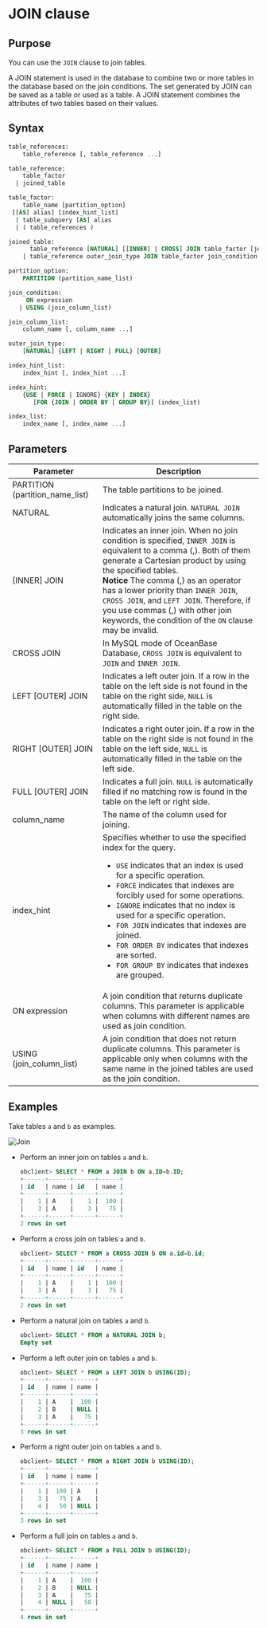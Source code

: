 # JOIN clause

## Purpose

You can use the `JOIN` clause to join tables.

A JOIN statement is used in the database to combine two or more tables in the database based on the join conditions. The set generated by JOIN can be saved as a table or used as a table. A JOIN statement combines the attributes of two tables based on their values.

## Syntax

```sql
table_references:
    table_reference [, table_reference ...]

table_reference:
    table_factor
  | joined_table

table_factor:
    table_name [partition_option]
 [[AS] alias] [index_hint_list]
  | table_subquery [AS] alias
  | ( table_references )

joined_table:
      table_reference [NATURAL] [[INNER] | CROSS] JOIN table_factor [join_condition]
    | table_reference outer_join_type JOIN table_factor join_condition

partition_option:
    PARTITION (partition_name_list)

join_condition:
     ON expression
   | USING (join_column_list)

join_column_list:
    column_name [, column_name ...]

outer_join_type:
    [NATURAL] {LEFT | RIGHT | FULL} [OUTER]

index_hint_list:
    index_hint [, index_hint ...]

index_hint:
    {USE | FORCE | IGNORE} {KEY | INDEX}
       [FOR {JOIN | ORDER BY | GROUP BY}] (index_list)

index_list:
    index_name [, index_name ...]
```

## Parameters

| Parameter | Description |
|---------------------------------|---------------------------------------------------------------------------------------------------------------------------------------------------------------------------------------------------------------------------------------------------------------------------------------------------------------------------------------------------------------------------------------------------------------------|
| PARTITION (partition_name_list) | The table partitions to be joined.  |
| NATURAL | Indicates a natural join.  `NATURAL JOIN` automatically joins the same columns.  |
| \[INNER\] JOIN | Indicates an inner join.  When no join condition is specified, `INNER JOIN` is equivalent to a comma (,). Both of them generate a Cartesian product by using the specified tables.  <br>**Notice** The comma (,) as an operator has a lower priority than `INNER JOIN`, `CROSS JOIN`, and `LEFT JOIN`. Therefore, if you use commas (,) with other join keywords, the condition of the `ON` clause may be invalid.  |
| CROSS JOIN | In MySQL mode of OceanBase Database, `CROSS JOIN` is equivalent to `JOIN` and `INNER JOIN`.  |
| LEFT \[OUTER\] JOIN | Indicates a left outer join. If a row in the table on the left side is not found in the table on the right side, `NULL` is automatically filled in the table on the right side.  |
| RIGHT \[OUTER\] JOIN | Indicates a right outer join. If a row in the table on the right side is not found in the table on the left side, `NULL` is automatically filled in the table on the left side.  |
| FULL \[OUTER\] JOIN | Indicates a full join. `NULL` is automatically filled if no matching row is found in the table on the left or right side.  |
| column_name | The name of the column used for joining.  |
| index_hint | Specifies whether to use the specified index for the query.  <ul><li> `USE` indicates that an index is used for a specific operation. </li> <li> `FORCE` indicates that indexes are forcibly used for some operations. </li> <li> `IGNORE` indicates that no index is used for a specific operation. </li> <li> `FOR JOIN` indicates that indexes are joined. </li> <li> `FOR ORDER BY` indicates that indexes are sorted. </li> <li> `FOR GROUP BY` indicates that indexes are grouped. </li></ul> |
| ON expression | A join condition that returns duplicate columns. This parameter is applicable when columns with different names are used as join condition.  |
| USING (join_column_list) | A join condition that does not return duplicate columns. This parameter is applicable only when columns with the same name in the joined tables are used as the join condition.  |

## Examples

Take tables `a` and `b` as examples.

![Join](https://obbusiness-private.oss-cn-shanghai.aliyuncs.com/doc/img/observer-enterprise/V4.1.0/EN_US/7.reference/4.development-reference/Join-sample.jpg)

* Perform an inner join on tables `a` and `b`.

   ```sql
   obclient> SELECT * FROM a JOIN b ON a.ID=b.ID;
   +------+------+------+------+
   | id   | name | id   | name |
   +------+------+------+------+
   |    1 | A    |    1 |  100 |
   |    3 | A    |    3 |   75 |
   +------+------+------+------+
   2 rows in set
   ```

* Perform a cross join on tables `a` and `b`.

   ```sql
   obclient> SELECT * FROM a CROSS JOIN b ON a.id=b.id;
   +------+------+------+------+
   | id   | name | id   | name |
   +------+------+------+------+
   |    1 | A    |    1 |  100 |
   |    3 | A    |    3 |   75 |
   +------+------+------+------+
   2 rows in set
   ```

* Perform a natural join on tables `a` and `b`.

   ```sql
   obclient> SELECT * FROM a NATURAL JOIN b;
   Empty set
   ```

* Perform a left outer join on tables `a` and `b`.

   ```sql
   obclient> SELECT * FROM a LEFT JOIN b USING(ID);
   +------+------+------+
   | id   | name | name |
   +------+------+------+
   |    1 | A    |  100 |
   |    2 | B    | NULL |
   |    3 | A    |   75 |
   +------+------+------+
   3 rows in set
   ```

* Perform a right outer join on tables `a` and `b`.

   ```sql
   obclient> SELECT * FROM a RIGHT JOIN b USING(ID);
   +------+------+------+
   | id   | name | name |
   +------+------+------+
   |    1 |  100 | A    |
   |    3 |   75 | A    |
   |    4 |   50 | NULL |
   +------+------+------+
   3 rows in set
   ```

* Perform a full join on tables `a` and `b`.

   ```sql
   obclient> SELECT * FROM a FULL JOIN b USING(ID);
   +------+------+------+
   | id   | name | name |
   +------+------+------+
   |    1 | A    |  100 |
   |    2 | B    | NULL |
   |    3 | A    |   75 |
   |    4 | NULL |   50 |
   +------+------+------+
   4 rows in set
   ```
